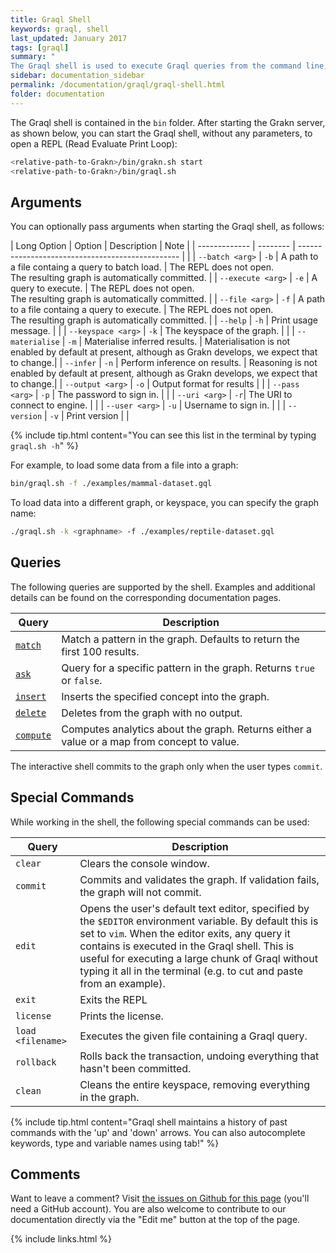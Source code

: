 ```yaml
---
title: Graql Shell
keywords: graql, shell
last_updated: January 2017
tags: [graql]
summary: "
The Graql shell is used to execute Graql queries from the command line, or to let Graql be invoked from other applications."
sidebar: documentation_sidebar
permalink: /documentation/graql/graql-shell.html
folder: documentation
---
```


The Graql shell is contained in the `bin` folder. After starting the Grakn server, as shown below, you can start the Graql shell, without any parameters, to open a REPL (Read Evaluate Print Loop):

```bash
<relative-path-to-Grakn>/bin/grakn.sh start 
<relative-path-to-Grakn>/bin/graql.sh
```

## Arguments

You can optionally pass arguments when starting the Graql shell, as follows:


| Long Option   | Option   | Description                                      | Note |
| ------------- | -------- | ------------------------------------------------ | |
| `--batch <arg>`     | `-b`     | A path to a file containg a query to batch load. | The REPL does not open. <br/> The resulting graph is automatically committed. |
| `--execute <arg>`     | `-e`     | A query to execute.                              | The REPL does not open. <br/> The resulting graph is automatically committed. |
| `--file <arg>`      | `-f`     | A path to a file containg a query to execute.    | The REPL does not open. <br/> The resulting graph is automatically committed. |
| `--help`      | `-h`     | Print usage message.                             | |
| `--keyspace <arg>`  | `-k`     | The keyspace of the graph.                 | |
| `--materialise` | `-m`   | Materialise inferred results.                    | Materialisation is not enabled by default at present, although as Grakn develops, we expect that to change.|
| `--infer`     | `-n`     | Perform inference on results.                    | Reasoning is not enabled by default at present, although as Grakn develops, we expect that to change.|
| `--output <arg>`  | `-o` | Output format for results                        | | 
| `--pass <arg>`    | `-p`     | The password to sign in.                     | |
| `--uri <arg>`   | `-r`|  The URI to connect to engine.                            | |
| `--user <arg>`  | `-u`     | Username to sign in.                    | |
| `--version`     | `-v`     | Print version                                    | |


{% include tip.html content="You can see this list in the terminal by typing `graql.sh -h`" %}

For example, to load some data from a file into a graph:

```bash
bin/graql.sh -f ./examples/mammal-dataset.gql
```


To load data into a different graph, or keyspace, you can specify the graph name:

```bash
./graql.sh -k <graphname> -f ./examples/reptile-dataset.gql
``` 

## Queries

The following queries are supported by the shell. Examples and additional details can be found on the corresponding documentation pages.

| Query | Description                                   |
| ----------- | --------------------------------------------- |
| [`match`](./match-queries.html)     | Match a pattern in the graph. Defaults to return the first 100 results. |
| [`ask`](./ask-queries.html)       | Query for a specific pattern in the graph. Returns `true` or `false`. |
| [`insert`](./insert-queries.html)    | Inserts the specified concept into the graph. |
| [`delete`](./delete-queries.html)    | Deletes from the graph with no output. |
| [`compute`](./compute-queries.html)   | Computes analytics about the graph. Returns either a value or a map from concept to value. |

   
The interactive shell commits to the graph only when the user types `commit`.

## Special Commands

While working in the shell, the following special commands can be used:

| Query        | Description                                            |
| -----------  | ------------------------------------------------------ |
| `clear`      | Clears the console window. |
| `commit`     | Commits and validates the graph. If validation fails, the graph will not commit. |
| `edit`       | Opens the user's default text editor, specified by the `$EDITOR` environment variable. By default this is set to `vim`. When the editor exits, any query it contains is executed in the Graql shell. This is useful for executing a large chunk of Graql without typing it all in the terminal (e.g. to cut and paste from an example). |
| `exit`       | Exits the REPL |
| `license`    | Prints the license. |
| `load <filename>` | Executes the given file containing a Graql query. |
| `rollback`   | Rolls back the transaction, undoing everything that hasn't been committed. |
| `clean`      | Cleans the entire keyspace, removing everything in the graph. |

{% include tip.html content="Graql shell maintains a history of past commands with the 'up' and 'down' arrows. You can also autocomplete keywords, type and variable names using tab!" %}


## Comments
Want to leave a comment? Visit <a href="https://github.com/graknlabs/docs/issues/42" target="_blank">the issues on Github for this page</a> (you'll need a GitHub account). You are also welcome to contribute to our documentation directly via the "Edit me" button at the top of the page.

{% include links.html %}
